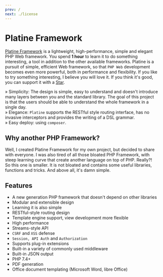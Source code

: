 ```yaml
---
prev: /
next: ./license
---
```

# Platine Framework

[Platine Framework](https://github.com/platine-php/framework) is a lightweight, high-performance, simple and elegant PHP Web framework. You spend **1 hour** to learn it to do something interesting, a tool in addition to the other available frameworks. Platine is a pursuit of simple, efficient Web framework, so that `PHP Web` development becomes even more powerful, both in performance and flexibility. If you like to try something interesting, I believe you will love it. If you think it's good, you can support it with a [Star](https://github.com/platine-php/app/stargazers).

» Simplicity: The design is simple, easy to understand and doesn't introduce many layers between you and the standard library. The goal of this project is that the users should be able to understand the whole framework in a single day.  
» Elegance: `Platine` supports the RESTful style routing interface, has no invasive interceptors and provides the writing of a DSL grammar.  
» Easy deploy: using `composer`.

## Why another PHP Framework?

Well, I created Platine Framework for my own project, but decided to share with everyone.
I was also tired of all those bloated PHP Framework, with steep learning curve that create another language on top of PHP. Really?!
So this one is smaller. It is not bloated and contains some useful libraries, functions and tricks. And above all, it's damn simple.

## Features

-  A new generation PHP framework that doesn't depend on other libraries
-  Modular and extensible design
-  Learning it is also simple
-  RESTful-style routing design
-  Template engine support, view development more flexible
-  High performance
-  Streams-style API
-  `CSRF` and `XSS` defense
-  `Session, API Auth` and `Authorization`
-  Supports plug-in extensions
-  Built-in a variety of commonly used middleware
-  Built-in JSON output
-  PHP  7.4+
- PDF generation
- Office document templating (Microsoft Word, libre Office)
